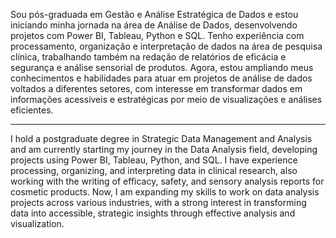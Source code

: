 Sou pós-graduada em Gestão e Análise Estratégica de Dados e estou iniciando minha jornada na área de Análise de Dados, desenvolvendo projetos com Power BI, Tableau, Python e SQL. Tenho experiência com processamento, organização e interpretação de dados na área de pesquisa clínica, trabalhando também na redação de relatórios de eficácia e segurança e análise sensorial de produtos. Agora, estou ampliando meus conhecimentos e habilidades para atuar em projetos de análise de dados voltados a diferentes setores, com interesse em transformar dados em informações acessíveis e estratégicas por meio de visualizações e análises eficientes.
________________________________________________________________________________________________________________________________________________________________________________________________________________________

I hold a postgraduate degree in Strategic Data Management and Analysis and am currently starting my journey in the Data Analysis field, developing projects using Power BI, Tableau, Python, and SQL. I have experience processing, organizing, and interpreting data in clinical research, also working with the writing of efficacy, safety, and sensory analysis reports for cosmetic products. Now, I am expanding my skills to work on data analysis projects across various industries, with a strong interest in transforming data into accessible, strategic insights through effective analysis and visualization.
